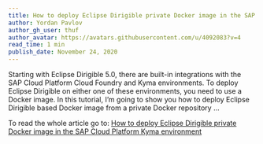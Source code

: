 ```yaml
---
title: How to deploy Eclipse Dirigible private Docker image in the SAP Cloud Platform Kyma environment
author: Yordan Pavlov
author_gh_user: thuf
author_avatar: https://avatars.githubusercontent.com/u/4092083?v=4
read_time: 1 min
publish_date: November 24, 2020
---
```


Starting with Eclipse Dirigible 5.0, there are built-in integrations with the SAP Cloud Platform Cloud Foundry and Kyma environments. To deploy Eclipse Dirigible on either one of these environments, you need to use a Docker image. In this tutorial, I’m going to show you how to deploy Eclipse Dirigible based Docker image from a private Docker repository ...


To read the whole article go to: [How to deploy Eclipse Dirigible private Docker image in the SAP Cloud Platform Kyma environment](https://blogs.sap.com/2020/11/24/how-to-deploy-eclipse-dirigible-private-docker-image-in-the-sap-cloud-platform-kyma-environment/)
